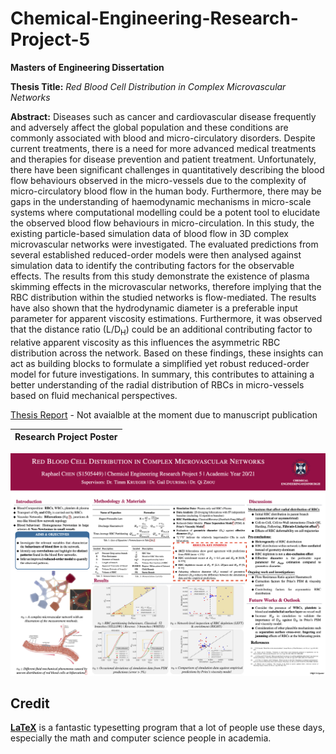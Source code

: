 # Chemical-Engineering-Research-Project-5
**Masters of Engineering Dissertation**

**Thesis Title:** _Red Blood Cell Distribution in Complex Microvascular Networks_

**Abstract:**
Diseases such as cancer and cardiovascular disease frequently and adversely affect the global population and these conditions are commonly associated with blood and micro-circulatory disorders. Despite current treatments, there is a need for more advanced medical treatments and therapies for disease prevention and patient treatment. Unfortunately, there have been significant challenges in quantitatively describing the blood flow behaviours observed in the micro-vessels due to the complexity of micro-circulatory blood flow in the human body. Furthermore, there may be gaps in the understanding of haemodynamic mechanisms in micro-scale systems where computational modelling could be a potent tool to elucidate the observed blood flow behaviours in micro-circulation. In this study, the existing particle-based simulation data of blood flow in 3D complex microvascular networks were investigated. The evaluated predictions from several established reduced-order models were then analysed against simulation data to identify the contributing factors for the observable effects. The results from this study demonstrate the existence of plasma skimming effects in the microvascular networks, therefore implying that the RBC distribution within the studied networks is flow-mediated. The results have also shown that the hydrodynamic diameter is a preferable input parameter for apparent viscosity estimations. Furthermore, it was observed that the distance ratio (L/D<sub>H</sub>) could be an additional contributing factor to relative apparent viscosity as this influences the asymmetric RBC distribution across the network. Based on these findings, these insights can act as building blocks to formulate a simplified yet robust reduced-order model for future investigations. In summary, this contributes to attaining a better understanding of the radial distribution of RBCs in micro-vessels based on fluid mechanical perspectives.

[Thesis Report](https://drive.google.com/file/d/1eTM7QyYrsQic5byThsyk7CzwHJ53U1ks/view?usp=sharing.pdf) - Not avaialble at the moment due to manuscript publication

| Research Project Poster |
|:---:|
[![Research Project Poster](https://github.com/fatraphael95/Chemical-Engineering-Research-Project-5/blob/e8dc5e6e04845429e11a21b32691963814d9c6f3/Research_Project_Poster_Presentation%20-%20Final.png)](https://drive.google.com/file/d/1wZvsLG3wuMpcpepBTYUzw1k2Jo8GvRZG/view?usp=sharing.pdf)


## Credit

[**LaTeX**](http://www.latex-project.org) is a fantastic typesetting program that a lot of people use these days, especially the math and computer science people in academia.
